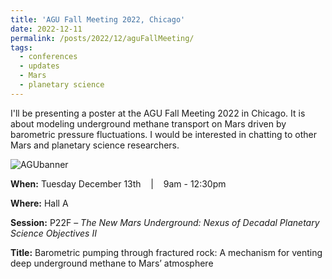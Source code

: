 ```yaml
---
title: 'AGU Fall Meeting 2022, Chicago'
date: 2022-12-11
permalink: /posts/2022/12/aguFallMeeting/
tags:
  - conferences 
  - updates 
  - Mars
  - planetary science
---
```


I'll be presenting a poster at the AGU Fall Meeting 2022 in Chicago. It is about modeling underground methane transport on Mars driven by barometric pressure fluctuations. I would be interested in chatting to other Mars and planetary science researchers.  

![AGUbanner](/images/agubanner.png)


**When:** Tuesday December 13th &nbsp;&nbsp; \| &nbsp;&nbsp; 9am - 12:30pm

**Where:** Hall A

**Session:** P22F – *The New Mars Underground: Nexus of Decadal Planetary Science Objectives II*

**Title:** Barometric pumping through fractured rock: A mechanism for venting deep underground methane to Mars’ atmosphere

